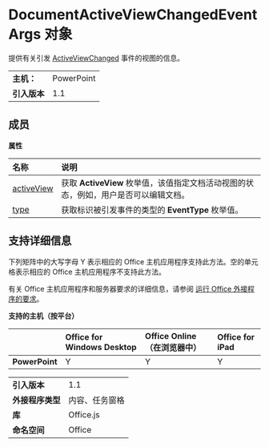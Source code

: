 
# <a name="documentactiveviewchangedeventargs-object"></a>DocumentActiveViewChangedEventArgs 对象
提供有关引发 [ActiveViewChanged](../../reference/shared/document.activeviewchanged.md) 事件的视图的信息。

|||
|:-----|:-----|
|**主机：**|PowerPoint|
|**引入版本**|1.1|



## <a name="members"></a>成员


**属性**


|**名称**|**说明**|
|:-----|:-----|
|[activeView](../../reference/shared/document.activeviewchangedeventargs.activeview.md)|获取  **ActiveView** 枚举值，该值指定文档活动视图的状态，例如，用户是否可以编辑文档。|
|[type](../../reference/shared/document.activeviewchangedeventargs.type.md)|获取标识被引发事件的类型的 **EventType** 枚举值。|

## <a name="support-details"></a>支持详细信息


下列矩阵中的大写字母 Y 表示相应的 Office 主机应用程序支持此方法。空的单元格表示相应的 Office 主机应用程序不支持此方法。

有关 Office 主机应用程序和服务器要求的详细信息，请参阅 [运行 Office 外接程序的要求](../../docs/overview/requirements-for-running-office-add-ins.md)。


**支持的主机（按平台）**


||**Office for Windows Desktop**|**Office Online（在浏览器中）**|**Office for iPad**|
|:-----|:-----|:-----|:-----|
|**PowerPoint**|Y|Y|Y|

|||
|:-----|:-----|
|**引入版本**|1.1|
|**外接程序类型**|内容、任务窗格|
|**库**|Office.js|
|**命名空间**|Office|
